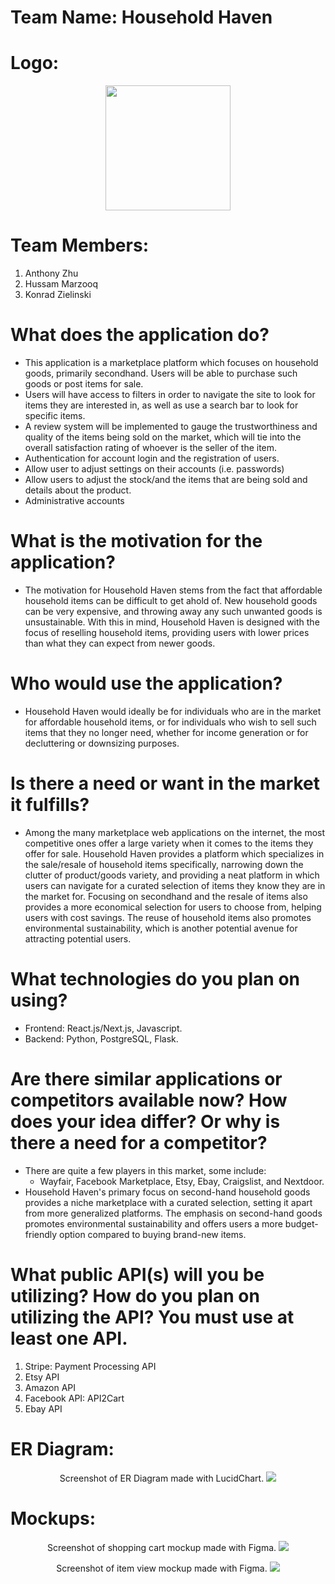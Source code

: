 # Team Name: Household Haven
# Logo:
<p align="center">
  <img width="200" height="200" src="https://github.com/hMRZQ21/Household_Haven/blob/main/imgs/Logo.png"/>
</p>

# Team Members: 
1. Anthony Zhu
2. Hussam Marzooq
3. Konrad Zielinski

# What does the application do?
* This application is a marketplace platform which focuses on household goods, primarily secondhand. Users will be able to purchase such goods or post items for sale. 
* Users will have access to filters in order to navigate the site to look for items they are interested in, as well as use a search bar to look for specific items.
* A review system will be implemented to gauge the trustworthiness and quality of the items being sold on the market, which will tie into the overall satisfaction rating of whoever is the seller of the item.
* Authentication for account login and the registration of users.
* Allow user to adjust settings on their accounts (i.e. passwords)
* Allow users to adjust the stock/and the items that are being sold and details about the product.
* Administrative accounts 

# What is the motivation for the application?
* The motivation for Household Haven stems from the fact that affordable household items can be difficult to get ahold of. New household goods can be very expensive, and throwing away any such unwanted goods is unsustainable. With this in mind, Household Haven is designed with the focus of reselling household items, providing users with lower prices than what they can expect from newer goods.

# Who would use the application?
* Household Haven would ideally be for individuals who are in the market for affordable household items, or for individuals who wish to sell such items that they no longer need, whether for income generation or for decluttering or downsizing purposes.

# Is there a need or want in the market it fulfills?
* Among the many marketplace web applications on the internet, the most competitive ones offer a large variety when it comes to the items they offer for sale. Household Haven provides a platform which specializes in the sale/resale of household items specifically, narrowing down the clutter of product/goods variety, and providing a neat platform in which users can navigate for a curated selection of items they know they are in the market for. Focusing on secondhand and the resale of items also provides a more economical selection for users to choose from, helping users with cost savings. The reuse of household items also promotes environmental sustainability, which is another potential avenue for attracting potential users. 

# What technologies do you plan on using?
* Frontend: React.js/Next.js, Javascript.
* Backend: Python, PostgreSQL, Flask.

# Are there similar applications or competitors available now? How does your idea differ? Or why is there a need for a competitor?
* There are quite a few players in this market, some include:
  - Wayfair, Facebook Marketplace, Etsy, Ebay, Craigslist, and Nextdoor.
* Household Haven's primary focus on second-hand household goods provides a niche marketplace with a curated selection, setting it apart from more generalized platforms. The emphasis on second-hand goods promotes environmental sustainability and offers users a more budget-friendly option compared to buying brand-new items.

# What public API(s) will you be utilizing? How do you plan on utilizing the API? You must use at least one API.
1. Stripe: Payment Processing API
2. Etsy  API
3. Amazon API
4. Facebook API: API2Cart
5. Ebay API

# ER Diagram:
<p align="center">
  <alt>Screenshot of ER Diagram made with LucidChart.</alt>
  <img src="https://github.com/hMRZQ21/Household_Haven/blob/main/imgs/ER%20Diagram.png"/>
</p>

# Mockups:
<p align="center">
  <alt>Screenshot of shopping cart mockup made with Figma.</alt>
  <img src="https://github.com/hMRZQ21/Household_Haven/blob/main/imgs/Mockup%20cart.png"/>
</p>

<p align="center">
  <alt>Screenshot of item view mockup made with Figma.</alt>
  <img src="https://github.com/hMRZQ21/Household_Haven/blob/main/imgs/Mockup%20item%20view.png"/>
</p>
